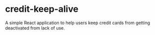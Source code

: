 # credit-keep-alive
A simple React application to help users keep credit cards from getting deactivated from lack of use.
